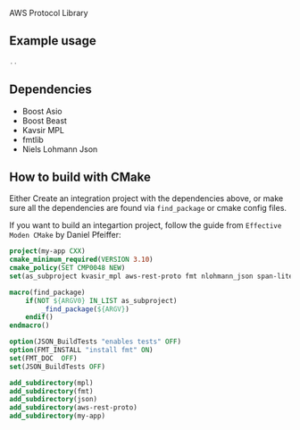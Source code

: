AWS Protocol Library


Example usage
-------------

```C++
..
```


Dependencies
-------------
* Boost Asio
* Boost Beast
* Kavsir MPL
* fmtlib
* Niels Lohmann Json


How to build with CMake
-----------------------
Either Create an integration project with the dependencies above, or make sure all the dependencies are found via `find_package` or cmake config files.

If you want to build an integartion project, follow the guide from `Effective Moden CMake` by Daniel Pfeiffer:

```CMake
project(my-app CXX)
cmake_minimum_required(VERSION 3.10)
cmake_policy(SET CMP0048 NEW)
set(as_subproject kvasir_mpl aws-rest-proto fmt nlohmann_json span-lite)

macro(find_package)
    if(NOT ${ARGV0} IN_LIST as_subproject)
        _find_package(${ARGV})
    endif()
endmacro()

option(JSON_BuildTests "enables tests" OFF)
option(FMT_INSTALL "install fmt" ON)
set(FMT_DOC  OFF)
set(JSON_BuildTests OFF)

add_subdirectory(mpl)
add_subdirectory(fmt)
add_subdirectory(json)
add_subdirectory(aws-rest-proto)
add_subdirectory(my-app)
```
